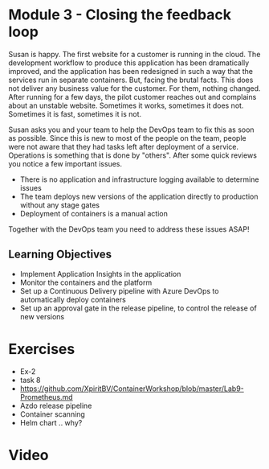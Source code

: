 # Module 3 - Closing the feedback loop

Susan is happy. The first website for a customer is running in the cloud. The development workflow to produce this application has been dramatically improved, and the application has been redesigned in such a way that the services run in separate containers. But, facing the brutal facts. This does not deliver any business value for the customer. For them, nothing changed. After running for a few days, the pilot customer reaches out and complains about an unstable website. Sometimes it works, sometimes it does not. Sometimes it is fast, sometimes it is not. 

Susan asks you and your team to help the DevOps team to fix this as soon as possible. Since this is new to most of the people on the team, people were not aware that they had tasks left after deployment of a service. Operations is something that is done by "others". After some quick reviews you notice a few important issues.

* There is no application and infrastructure logging available to determine issues
* The team deploys new versions of the application directly to production without any stage gates
* Deployment of containers is a manual action

Together with the DevOps team you need to address these issues ASAP!

## Learning Objectives

* Implement Application Insights in the application
* Monitor the containers and the platform
* Set up a Continuous Delivery pipeline with Azure DevOps to automatically deploy containers
* Set up an approval gate in the release pipeline, to control the release of new versions


# Exercises

 * Ex-2
  * task 8
  * https://github.com/XpiritBV/ContainerWorkshop/blob/master/Lab9-Prometheus.md
* Azdo release pipeline
* Container scanning
* Helm chart .. why?

# Video

